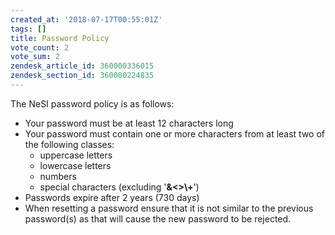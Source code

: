 ```yaml
---
created_at: '2018-07-17T00:55:01Z'
tags: []
title: Password Policy
vote_count: 2
vote_sum: 2
zendesk_article_id: 360000336015
zendesk_section_id: 360000224835
---
```


The NeSI password policy is as follows:

-   Your password must be at least 12 characters long
-   Your password must contain one or more characters from at least two
    of the following classes:
    -   uppercase letters
    -   lowercase letters
    -   numbers
    -   special characters (excluding '**&&lt;&gt;\\+**')
-   Passwords expire after 2 years (730 days)
-   When resetting a password ensure that it is not similar to the
    previous password(s) as that will cause the new password to be
    rejected.
